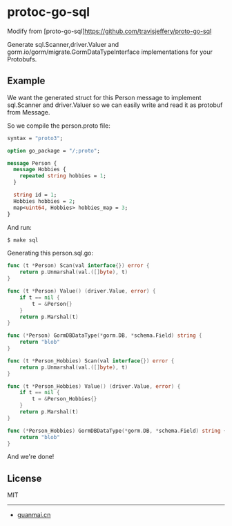 # protoc-go-sql
Modify from [proto-go-sql]https://github.com/travisjeffery/proto-go-sql

Generate sql.Scanner,driver.Valuer and gorm.io/gorm/migrate.GormDataTypeInterface implementations for your Protobufs.

## Example

We want the generated struct for this Person message to implement sql.Scanner and driver.Valuer so we can easily write and read it as protobuf from Message.

So we compile the person.proto file:

``` proto
syntax = "proto3";

option go_package = "/;proto";

message Person {
  message Hobbies {
    repeated string hobbies = 1;
  }

  string id = 1;
  Hobbies hobbies = 2;
  map<uint64, Hobbies> hobbies_map = 3;
}

```

And run:

``` sh
$ make sql
```

Generating this person.sql.go:

``` go
func (t *Person) Scan(val interface{}) error {
	return p.Unmarshal(val.([]byte), t)
}

func (t *Person) Value() (driver.Value, error) {
	if t == nil {
		t = &Person{}
	}
	return p.Marshal(t)
}

func (*Person) GormDBDataType(*gorm.DB, *schema.Field) string {
	return "blob"
}

func (t *Person_Hobbies) Scan(val interface{}) error {
	return p.Unmarshal(val.([]byte), t)
}

func (t *Person_Hobbies) Value() (driver.Value, error) {
	if t == nil {
		t = &Person_Hobbies{}
	}
	return p.Marshal(t)
}

func (*Person_Hobbies) GormDBDataType(*gorm.DB, *schema.Field) string {
	return "blob"
}
```

And we're done!

## License

MIT

---

- [guanmai.cn](https://www.guanmai.cn)

